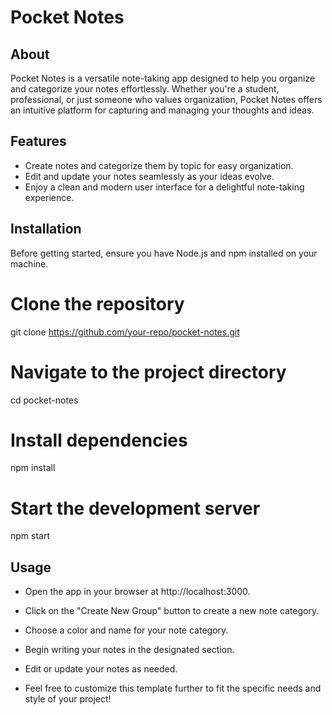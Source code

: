 # Pocket Notes

## About
Pocket Notes is a versatile note-taking app designed to help you organize and categorize your notes effortlessly.
Whether you're a student, professional, or just someone who values organization, Pocket Notes offers an intuitive platform for capturing and managing your thoughts and ideas.

## Features
- Create notes and categorize them by topic for easy organization.
- Edit and update your notes seamlessly as your ideas evolve.
- Enjoy a clean and modern user interface for a delightful note-taking experience.

## Installation
Before getting started, ensure you have Node.js and npm installed on your machine.

# Clone the repository
git clone https://github.com/your-repo/pocket-notes.git

# Navigate to the project directory
cd pocket-notes

# Install dependencies
npm install

# Start the development server
npm start

## Usage
- Open the app in your browser at http://localhost:3000.
- Click on the "Create New Group" button to create a new note category.
- Choose a color and name for your note category.
- Begin writing your notes in the designated section.
- Edit or update your notes as needed.


- Feel free to customize this template further to fit the specific needs and style of your project!
